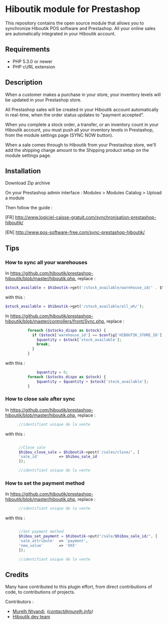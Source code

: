 # Hiboutik module for Prestashop

This repository contains the open source module that allows you to synchronize Hiboutik POS software and Prestashop.
All your online sales are automatically integrated in your Hiboutik account.

## Requirements

* PHP 5.3.0 or newer
* PHP cURL extension

## Description

When a customer makes a purchase in your store, your inventory levels will be updated in your Prestashop store.

All Prestashop sales will be created in your Hiboutik account automatically in real-time, when the order status updates to "payment accepted".

When you complete a stock order, a transfer, or an inventory count in your Hiboutik account, you must push all your inventory levels in Prestashop, from the module settings page (SYNC NOW button).

When a sale comes through to Hiboutik from your Prestashop store, we'll add the shipping charge amount to the Shipping product setup on the module settings page.


## Installation

Download Zip archive

On your Prestashop admin interface : Modules > Modules Catalog > Upload a module

Then follow the guide :

[FR] http://www.logiciel-caisse-gratuit.com/synchronisation-prestashop-hiboutik/

[EN] http://www.pos-software-free.com/sync-prestashop-hiboutik/

## Tips

### How to sync all your warehouses

In https://github.com/hiboutik/prestashop-hiboutik/blob/master/hiboutik.php, replace :
```php
$stock_available = $hiboutik->get('/stock_available/warehouse_id/' . $\config['HIBOUTIK_STORE_ID']);
```
with this :
```php
$stock_available = $hiboutik->get('/stock_available/all_wh/');
```

In https://github.com/hiboutik/prestashop-hiboutik/blob/master/controllers/front/Sync.php, replace :
```php
          foreach ($stocks_dispo as $stock) {
            if ($stock['warehouse_id'] == $config['HIBOUTIK_STORE_ID']) {
              $quantity = $stock['stock_available'];
              break;
            }
          }
```
with this :
```php
              $quantity = 0;
          foreach ($stocks_dispo as $stock) {
              $quantity = $quantity + $stock['stock_available'];
          }
```

### How to close sale after sync

In https://github.com/hiboutik/prestashop-hiboutik/blob/master/hiboutik.php, replace :
```php
      //identifiant unique de la vente
```
with this :
```php

      //Close sale
      $hibou_close_sale = $hiboutik->post('/sales/close/', [
      'sale_id'         => $hibou_sale_id
      ]);

      //identifiant unique de la vente
```


### How to set the payment method

In https://github.com/hiboutik/prestashop-hiboutik/blob/master/hiboutik.php, replace :
```php
      //identifiant unique de la vente
```
with this :
```php

      //Set payment method
      $hibou_set_payment = $hiboutik->put("/sale/$hibou_sale_id/", [
      'sale_attribute'  => 'payment',
      'new_value'       => 'XXX'
      ]);

      //identifiant unique de la vente
```


## Credits

Many have contributed to this plugin effort, from direct contributions of code, to contributions of projects.

Contributors :
* [Murelh Ntyandi](http://www.murelh.info), _(contact@murelh.info)_
* [Hiboutik dev team](https://www.hiboutik.com)
